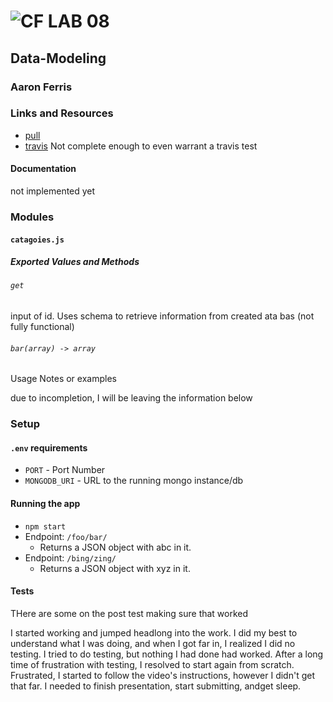 ![CF](http://i.imgur.com/7v5ASc8.png) LAB 08
=================================================

## Data-Modeling

### Aaron Ferris

### Links and Resources
* [pull](https://github.com/codefellows-js-401d29-aaron-ferris/lab08/pull/1)
* [travis](http://xyz.com) Not complete enough to even warrant a travis test


#### Documentation
not implemented yet

### Modules
#### `catagoies.js`
##### Exported Values and Methods

###### `get`
input of id. Uses schema to retrieve information from created ata bas
(not fully functional)

###### `bar(array) -> array`
Usage Notes or examples


due to incompletion, I will be leaving the information below
### Setup
#### `.env` requirements
* `PORT` - Port Number
* `MONGODB_URI` - URL to the running mongo instance/db

#### Running the app
* `npm start`
* Endpoint: `/foo/bar/`
  * Returns a JSON object with abc in it.
* Endpoint: `/bing/zing/`
  * Returns a JSON object with xyz in it.
  
#### Tests
THere are some on the post test making sure that worked

I started working and jumped headlong into the work. I did my best to understand what I was doing, and when I got far in, I realized I did no testing. I tried to do testing, but nothing I had done had worked. After a long time of frustration with testing, I resolved to start again from scratch. Frustrated, I started to follow the video's instructions, however I didn't get that far. I needed to finish presentation, start submitting, andget sleep.
